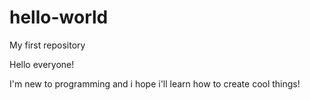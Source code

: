 # hello-world
My first repository


Hello everyone!

I'm new to programming and i hope i'll learn how to create cool things!
